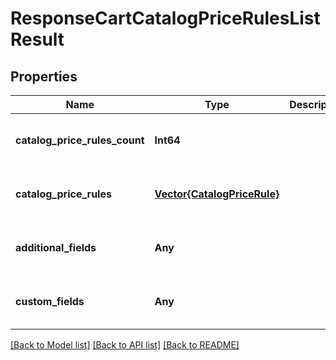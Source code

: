 # ResponseCartCatalogPriceRulesListResult


## Properties
Name | Type | Description | Notes
------------ | ------------- | ------------- | -------------
**catalog_price_rules_count** | **Int64** |  | [optional] [default to nothing]
**catalog_price_rules** | [**Vector{CatalogPriceRule}**](CatalogPriceRule.md) |  | [optional] [default to nothing]
**additional_fields** | **Any** |  | [optional] [default to nothing]
**custom_fields** | **Any** |  | [optional] [default to nothing]


[[Back to Model list]](../README.md#models) [[Back to API list]](../README.md#api-endpoints) [[Back to README]](../README.md)



